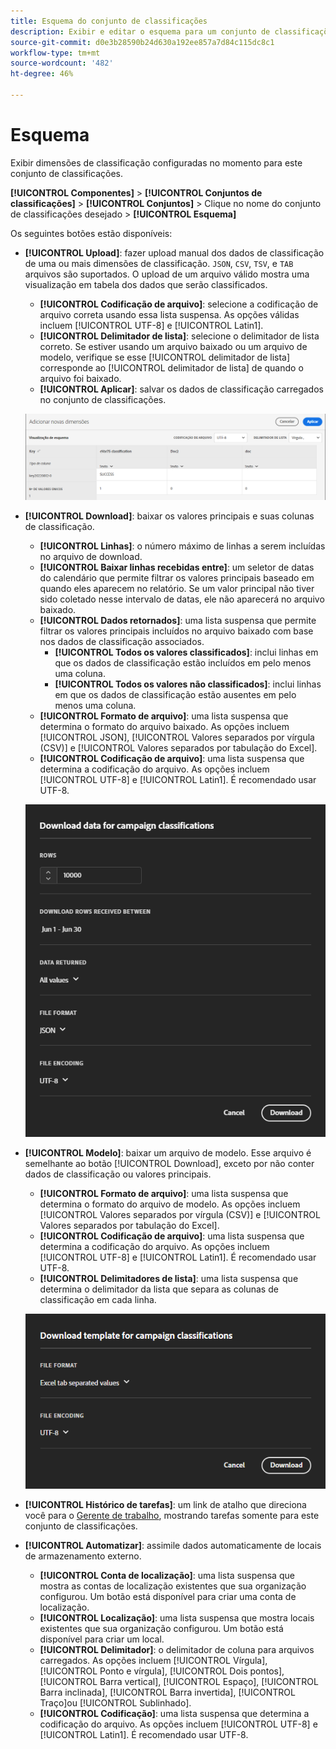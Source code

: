 ```yaml
---
title: Esquema do conjunto de classificações
description: Exibir e editar o esquema para um conjunto de classificações individual.
source-git-commit: d0e3b28590b24d630a192ee857a7d84c115dc8c1
workflow-type: tm+mt
source-wordcount: '482'
ht-degree: 46%

---
```


# Esquema

Exibir dimensões de classificação configuradas no momento para este conjunto de classificações.

**[!UICONTROL Componentes]** > **[!UICONTROL Conjuntos de classificações]** > **[!UICONTROL Conjuntos]** > Clique no nome do conjunto de classificações desejado > **[!UICONTROL Esquema]**

Os seguintes botões estão disponíveis:

<!--* **[!UICONTROL Add]**: Adds an empty row so that you can add a classification dimension to the schema.-->
* **[!UICONTROL Upload]**: fazer upload manual dos dados de classificação de uma ou mais dimensões de classificação. `JSON`, `CSV`, `TSV`, e `TAB` arquivos são suportados. O upload de um arquivo válido mostra uma visualização em tabela dos dados que serão classificados.
   * **[!UICONTROL Codificação de arquivo]**: selecione a codificação de arquivo correta usando essa lista suspensa. As opções válidas incluem [!UICONTROL UTF-8] e [!UICONTROL Latin1].
   * **[!UICONTROL Delimitador de lista]**: selecione o delimitador de lista correto. Se estiver usando um arquivo baixado ou um arquivo de modelo, verifique se esse [!UICONTROL delimitador de lista] corresponde ao [!UICONTROL delimitador de lista] de quando o arquivo foi baixado.
   * **[!UICONTROL Aplicar]**: salvar os dados de classificação carregados no conjunto de classificações.

  ![Upload do conjunto de classificações](../../assets/classification-set-upload.png)

* **[!UICONTROL Download]**: baixar os valores principais e suas colunas de classificação.
   * **[!UICONTROL Linhas]**: o número máximo de linhas a serem incluídas no arquivo de download.
   * **[!UICONTROL Baixar linhas recebidas entre]**: um seletor de datas do calendário que permite filtrar os valores principais baseado em quando eles aparecem no relatório. Se um valor principal não tiver sido coletado nesse intervalo de datas, ele não aparecerá no arquivo baixado.
   * **[!UICONTROL Dados retornados]**: uma lista suspensa que permite filtrar os valores principais incluídos no arquivo baixado com base nos dados de classificação associados.
      * **[!UICONTROL Todos os valores classificados]**: inclui linhas em que os dados de classificação estão incluídos em pelo menos uma coluna.
      * **[!UICONTROL Todos os valores não classificados]**: inclui linhas em que os dados de classificação estão ausentes em pelo menos uma coluna.
   * **[!UICONTROL Formato de arquivo]**: uma lista suspensa que determina o formato do arquivo baixado. As opções incluem [!UICONTROL JSON], [!UICONTROL Valores separados por vírgula (CSV)] e [!UICONTROL Valores separados por tabulação do Excel].
   * **[!UICONTROL Codificação de arquivo]**: uma lista suspensa que determina a codificação do arquivo. As opções incluem [!UICONTROL UTF-8] e [!UICONTROL Latin1]. É recomendado usar UTF-8.

  ![Download do conjunto de classificações](../../assets/classification-set-download.png)

* **[!UICONTROL Modelo]**: baixar um arquivo de modelo. Esse arquivo é semelhante ao botão [!UICONTROL Download], exceto por não conter dados de classificação ou valores principais.
   * **[!UICONTROL Formato de arquivo]**: uma lista suspensa que determina o formato do arquivo de modelo. As opções incluem [!UICONTROL Valores separados por vírgula (CSV)] e [!UICONTROL Valores separados por tabulação do Excel].
   * **[!UICONTROL Codificação de arquivo]**: uma lista suspensa que determina a codificação do arquivo. As opções incluem [!UICONTROL UTF-8] e [!UICONTROL Latin1]. É recomendado usar UTF-8.
   * **[!UICONTROL Delimitadores de lista]**: uma lista suspensa que determina o delimitador da lista que separa as colunas de classificação em cada linha.

  ![Modelo do conjunto de classificações](../../assets/classification-set-template.png)

* **[!UICONTROL Histórico de tarefas]**: um link de atalho que direciona você para o [Gerente de trabalho](../job-manager.md), mostrando tarefas somente para este conjunto de classificações.
* **[!UICONTROL Automatizar]**: assimile dados automaticamente de locais de armazenamento externo.
   * **[!UICONTROL Conta de localização]**: uma lista suspensa que mostra as contas de localização existentes que sua organização configurou. Um botão está disponível para criar uma conta de localização.
   * **[!UICONTROL Localização]**: uma lista suspensa que mostra locais existentes que sua organização configurou. Um botão está disponível para criar um local.
   * **[!UICONTROL Delimitador]**: o delimitador de coluna para arquivos carregados. As opções incluem [!UICONTROL Vírgula], [!UICONTROL Ponto e vírgula], [!UICONTROL Dois pontos], [!UICONTROL Barra vertical], [!UICONTROL Espaço], [!UICONTROL Barra inclinada], [!UICONTROL Barra invertida], [!UICONTROL Traço]ou [!UICONTROL Sublinhado].
   * **[!UICONTROL Codificação]**: uma lista suspensa que determina a codificação do arquivo. As opções incluem [!UICONTROL UTF-8] e [!UICONTROL Latin1]. É recomendado usar UTF-8.
